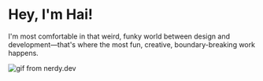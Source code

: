 # Hey, I'm Hai!

I'm most comfortable in that weird, funky world between design and development—that's where the most fun, creative, boundary-breaking work happens. 

![gif from nerdy.dev](https://media.giphy.com/media/PiQejEf31116URju4V/source.gif?raw=true)

